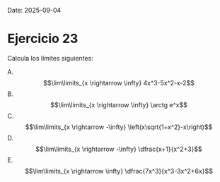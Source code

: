 Date: 2025-09-04

# Ejercicio 23


Calcula los límites siguientes:

A.  $$\lim\limits_{x \rightarrow \infty} 4x^3-5x^2-x-2$$
B.  $$\lim\limits_{x \rightarrow \infty} \arctg e^x$$
C.  $$\lim\limits_{x \rightarrow -\infty} \left(x\sqrt{1+x^2}-x\right)$$
D.  $$\lim\limits_{x \rightarrow -\infty} \dfrac{x+1}{x^2+3}$$
E.  $$\lim\limits_{x \rightarrow \infty} \dfrac{7x^3}{x^3-3x^2+6x}$$
